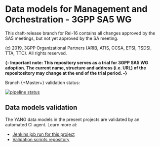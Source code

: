 # Data models for Management and Orchestration - 3GPP SA5 WG

This draft-release branch for Rel-16 contains all changes approved by the SA5 meetings, but not yet approved by the SA meeting.

(c) 2019, 3GPP Organizational Partners (ARIB, ATIS, CCSA, ETSI, TSDSI, TTA, TTC). 
All rights reserved.

**{- Important note: This repository serves as a trial for 3GPP SA5 WG adoption. The current name, structure and address (i.e. URL) of the repositository may change at the end of the trial period. -}**

Branch {+Master+} validation status:

[![pipeline status](https://forge.etsi.org/gitlab/3GPP/SA5/data-models/badges/master/pipeline.svg)](https://forge.etsi.org/gitlab/3GPP/SA5/data-models/commits/master)

## Data models validation

The YANG data models in the present projects are validated by an automated CI agent. Learn more at:

* [Jenkins job run for this project](https://forge.etsi.org/jenkins/job/3GPP/view/SA5%20Data%20Models%20validation/)
* [Validation scripts repository](https://forge.etsi.org/rep/forge-tools/3gpp-scripts)